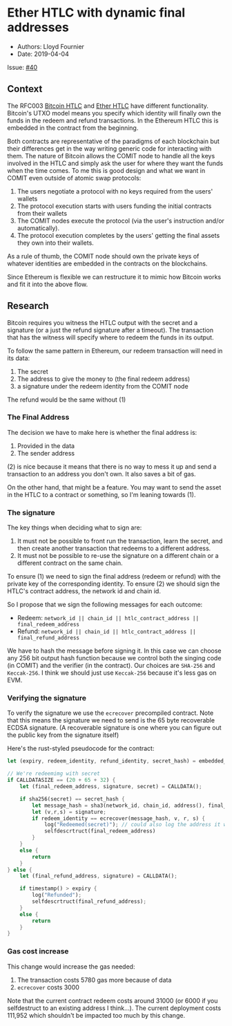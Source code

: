 # Ether HTLC with dynamic final addresses

* Authors: Lloyd Fournier
* Date: 2019-04-04

Issue: [#40](https://github.com/comit-network/RFCs/issues/40)

## Context

The RFC003 [Bitcoin HTLC](https://github.com/comit-network/RFCs/blob/master/RFC-005-SWAP-Basic-Bitcoin.md) and [Ether HTLC](https://github.com/comit-network/RFCs/blob/master/RFC-007-SWAP-Basic-Ether.md) have different functionality.
Bitcoin's UTXO model means you specify which identity will finally own the funds in the redeem and refund transactions.
In the Ethereum HTLC this is embedded in the contract from the beginning.

Both contracts are representative of the paradigms of each blockchain but their differences get in the way writing generic code for interacting with them.
The nature of Bitcoin allows the COMIT node to handle all the keys involved in the HTLC and simply ask the user for where they want the funds when the time comes.
To me this is good design and what we want in COMIT even outside of atomic swap protocols:

1. The users negotiate a protocol with no keys required from the users' wallets
2. The protocol execution starts with users funding the initial contracts from their wallets
3. The COMIT nodes execute the protocol (via the user's instruction and/or automatically).
4. The protocol execution completes by the users' getting the final assets they own into their wallets.

As a rule of thumb, the COMIT node should own the private keys of whatever identities are embedded in the contracts on the blockchains.

Since Ethereum is flexible we can restructure it to mimic how Bitcoin works and fit it into the above flow.

## Research

Bitcoin requires you witness the HTLC output with the secret and a signature (or a just the refund signature after a timeout).
The transaction that has the witness will specify where to redeem the funds in its output.

To follow the same pattern in Ethereum, our redeem transaction will need in its data:

1. The secret
2. The address to give the money to (the final redeem address)
3. a signature under the redeem identity from the COMIT node

The refund would be the same without (1)

### The Final Address

The decision we have to make here is whether the final address is:

1. Provided in the data
2. The sender address

(2) is nice because it means that there is no way to mess it up and send a transaction to an address you don't own. It also saves a bit of gas.

On the other hand, that might be a feature.
You may want to send the asset in the HTLC to a contract or something, so I'm leaning towards (1).


### The signature

The key things when deciding what to sign are:

1. It must not be possible to front run the transaction, learn the secret, and then create another transaction that redeems to a different address.
2. It must not be possible to re-use the signature on a different chain or a different contract on the same chain.

To ensure (1) we need to sign the final address (redeem or refund) with the private key of the corresponding identity.
To ensure (2) we should sign the HTLC's contract address, the network id and chain id.

So I propose that we sign the following messages for each outcome:

- Redeem: `network_id || chain_id || htlc_contract_address || final_redeem_address`
- Refund: `network_id || chain_id || htlc_contract_address || final_refund_address`

We have to hash the message before signing it.
In this case we can choose any 256 bit output hash function because we control both the singing code (in COMIT) and the verifier (in the contract).
Our choices are `SHA-256` and `Keccak-256`.
I think we should just use `Keccak-256` because it's less gas on EVM.

### Verifying the signature

To verify the signature we use the `ecrecover` precompiled contract.
Note that this means the signature we need to send is the 65 byte recoverable ECDSA signature.
(A recoverable signature is one where you can figure out the public key from the signature itself)

Here's the rust-styled pseudocode for the contract:

``` rust
let (expiry, redeem_identity, refund_identity, secret_hash) = embedded_somehow...;

// We're redeemimg with secret
if CALLDATASIZE == (20 + 65 + 32) {
    let (final_redeem_address, signature, secret) = CALLDATA();

    if sha256(secret) == secret_hash {
        let message_hash = sha3(network_id, chain_id, address(), final_redeem_address);
        let (v,r,s) = signature;
        if redeem_identity == ecrecover(message_hash, v, r, s) {
            log("Redeemed(secret)"); // could also log the address it was redeemed to
            selfdescrtruct(final_redeem_address)
        }
    }
    else {
        return
    }
} else {
    let (final_refund_address, signature) = CALLDATA();

    if timestamp() > expiry {
        log("Refunded");
        selfdescrtruct(final_refund_address);
    }
    else {
        return
    }
}
```


### Gas cost increase

This change would increase the gas needed:

1. The transaction costs 5780 gas more because of data
2. `ecrecover` costs 3000

Note that the current contract redeem costs around 31000 (or 6000 if you selfdestruct to an existing address I think...).
The current deployment costs 111,952 which shouldn't be impacted too much by this change.
